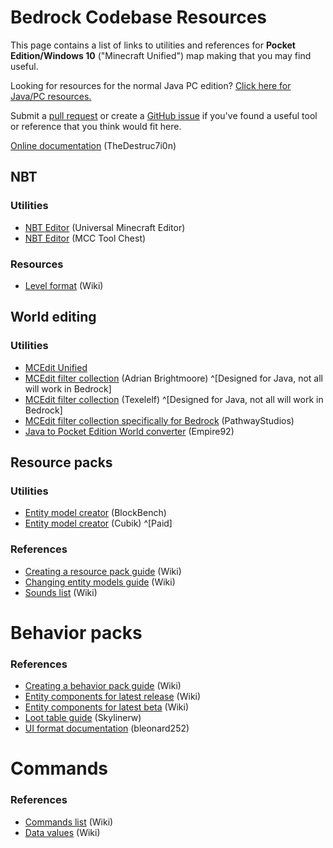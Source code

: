 # Bedrock Codebase Resources

This page contains a list of links to utilities and references for **Pocket Edition/Windows 10** ("Minecraft Unified") map making that you may find useful.

Looking for resources for the normal Java PC edition? [Click here for Java/PC resources.](/wiki/resources)

Submit a [pull request](https://github.com/MinecraftCommands/wiki/pulls) or create a [GitHub issue](https://github.com/MinecraftCommands/wiki/issues) if you've found a useful tool or reference that you think would fit here.

[Online documentation](https://bedrock.dev) (TheDestruc7i0n)

## NBT

### Utilities

* [NBT Editor](http://universalminecrafteditor.com/software/UniversalMC_setup.exe?fdl=1) (Universal Minecraft Editor)
* [NBT Editor](http://www.mcctoolchest.com/Download) (MCC Tool Chest)

### Resources
* [Level format](https://minecraft.wiki/Bedrock_Edition_level_format) (Wiki)

## World editing

### Utilities

* [MCEdit Unified](http://www.mcedit-unified.net)
* [MCEdit filter collection](http://www.brightmoore.net/mcedit-filters-1) (Adrian Brightmoore) ^[Designed for Java, not all will work in Bedrock]
* [MCEdit filter collection](http://elemanser.com/filters.html) (Texelelf) ^[Designed for Java, not all will work in Bedrock] 
* [MCEdit filter collection specifically for Bedrock](https://github.com/PathwayStudios/Bedrock_MCEdit_Filters/blob/master/CreateShops_README.md) (PathwayStudios)
* [Java to Pocket Edition World converter](https://www.planetminecraft.com/mod/anvil-to-leveldb-converter-java-to-pocket-edition/) (Empire92)

## Resource packs

### Utilities

* [Entity model creator](http://server.zofenia.de/blockbench/) (BlockBench)
* [Entity model creator](https://cubik.studio/) (Cubik) ^[Paid]

### References

* [Creating a resource pack guide](http://minecraft.wiki/Tutorials/Creating_resource_pack_add-ons) (Wiki)
* [Changing entity models guide](http://minecraft.wiki/Tutorials/Changing_Minecraft_entity_models) (Wiki)
* [Sounds list](https://minecraft.wiki/Sounds.json/Bedrock_Edition_values) (Wiki)

# Behavior packs

### References

* [Creating a behavior pack guide](http://minecraft.wiki/Tutorials/Creating_behavior_packs) (Wiki)
* [Entity components for latest release](http://minecraft.wiki/Pocket_Edition_entity_components) (Wiki)
* [Entity components for latest beta](https://minecraft.wiki/Bedrock_Beta_Add-On_Documentation) (Wiki)
* [Loot table guide](http://www.minecraftforum.net/forums/minecraft-pocket-edition/mcpe-maps/mcpe-map-help-requests/2838965-custom-loot-tables-for-pe-win10) (Skylinerw)
* [UI format documentation](https://github.com/bleonard252/mc-uijson/wiki) (bleonard252)

# Commands

### References

* [Commands list](http://minecraft.wiki/Commands) (Wiki)
* [Data values](https://minecraft.wiki/Bedrock_Edition_data_values) (Wiki)
